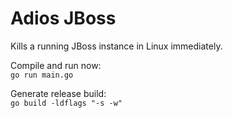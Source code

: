 # Adios JBoss

Kills a running JBoss instance in Linux immediately.

Compile and run now:  
`go run main.go`

Generate release build:  
`go build -ldflags "-s -w"`
